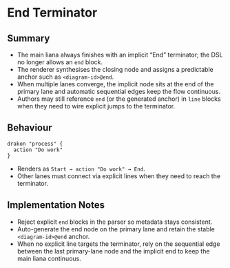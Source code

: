 # End Terminator

## Summary

- The main liana always finishes with an implicit “End” terminator; the DSL no longer allows an `end` block.
- The renderer synthesises the closing node and assigns a predictable anchor such as `<diagram-id>@end`.
- When multiple lanes converge, the implicit node sits at the end of the primary lane and automatic sequential edges keep the flow continuous.
- Authors may still reference `end` (or the generated anchor) in `line` blocks when they need to wire explicit jumps to the terminator.

## Behaviour

```text
drakon "process" {
  action "Do work"
}
```

- Renders as `Start → action "Do work" → End`.
- Other lanes must connect via explicit lines when they need to reach the terminator.

## Implementation Notes

- Reject explicit `end` blocks in the parser so metadata stays consistent.
- Auto-generate the end node on the primary lane and retain the stable `<diagram-id>@end` anchor.
- When no explicit line targets the terminator, rely on the sequential edge between the last primary-lane node and the implicit end to keep the main liana continuous.
